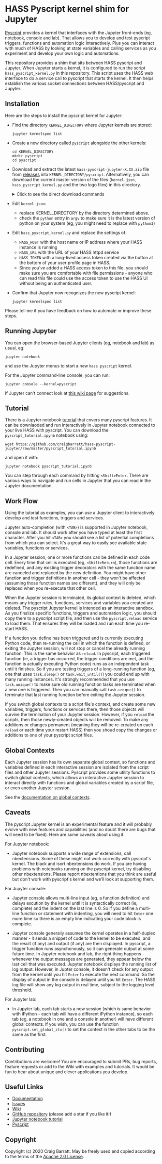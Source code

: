 # HASS Pyscript kernel shim for Jupyter

[Pyscript](https://github.com/custom-components/pyscript) provides a kernel that interfaces with the Jupyter
front-ends (eg, notebook, console and lab). That allows you to develop and test pyscript triggers, functions
and automation logic interactively. Plus you can interact with much of HASS by looking at state variables
and calling services as you experiment and develop your own logic and automations.

This repository provides a shim that sits between HASS pyscript and Jupyter. When Jupyter starts
a kernel, it is configured to run the script `hass_pyscript_kernel.py` in this repository. This
script uses the HASS web interface to do a service call to pyscript that starts the kernel. It
then helps establish the various socket connections between HASS/pyscript and Jupyter.

## Installation

Here are the steps to install the pyscript kernel for Jupyter:
* Find the directory `KERNEL_DIRECTORY` where Jupyter kernels are stored:
    ```
    jupyter kernelspec list
    ```
* Create a new directory called `pyscript` alongside the other kernels:
    ```
    cd KERNEL_DIRECTORY
    mkdir pyscript
    cd pyscript
    ```
* Download and extract the latest `hass-pyscript-jupyter-X.XX.zip` file from
[releases](https://github.com/craigbarratt/hass-pyscript-jupyter/releases) into
`KERNEL_DIRECTORY/pyscript`.  Alternatively, you can download the current master version
of the files (`kernel.json`, `hass_pyscript_kernel.py` and the two logo files) in this directory.
    <details><summary>Click to see the direct download commands</summary>
    ```
    wget https://github.com/craigbarratt/hass-pyscript-jupyter/raw/master/kernel.json
    wget https://github.com/craigbarratt/hass-pyscript-jupyter/raw/master/hass_pyscript_kernel.py
    wget https://github.com/craigbarratt/hass-pyscript-jupyter/raw/master/logo-32x32.png
    wget https://github.com/craigbarratt/hass-pyscript-jupyter/raw/master/logo-64x64.png
    ```
    </details>

* Edit `kernel.json`:
    - replace KERNEL_DIRECTORY by the directory determined above.
    - check the `python` entry in `argv` to make sure it is the latest version of python
      on your system (eg, you might need to replace with `python3`)
* Edit `hass_pyscript_kernel.py` and replace the settings of:
    - `HASS_HOST` with the host name or IP address where your HASS instance is running
    - `HASS_URL` with the URL of your HASS httpd service
    - `HASS_TOKEN` with a long-lived access token created via the button at the bottom of
       your user profile page in HASS.
    - Since you've added a HASS access token to this file, you should make sure you are
      comfortable with file permissions - anyone who can read this file could use the
      access token to use the HASS UI without being an authenticated user.
* Confirm that Jupyter now recognizes the new pyscript kernel:
    ```
    jupyter kernelspec list
    ```
Please tell me if you have feedback on how to automate or improve these steps.

## Running Jupyter

You can open the browser-based Jupyter clients (eg, notebook and lab) as usual, eg:
```
jupyter notebook
```
and use the Jupyter menus to start a new `hass pyscript` kernel.

For the Jupyter command-line console, you can run:
```
jupyter console --kernel=pyscript
```

If Jupyter can't connect look at [this wiki page](https://github.com/craigbarratt/hass-pyscript-jupyter/wiki/Connection-problems)
for suggestions.

## Tutorial

There is a Jupyter notebook [tutorial](https://github.com/craigbarratt/hass-pyscript-jupyter/blob/master/pyscript_tutorial.ipynb)
that covers many pyscript features.  It can be downlaoded and run interactively in Jupyter
notebook connected to your live HASS with pyscript.  You can download the `pyscript_tutorial.ipynb`
notebook using:
```
wget https://github.com/craigbarratt/hass-pyscript-jupyter/raw/master/pyscript_tutorial.ipynb
```
and open it with:
```
jupyter notebook pyscript_tutorial.ipynb
```

You can step through each command by hitting `<Shift>Enter`.  There are various ways to navigate
and run cells in Jupyter that you can read in the Jupyter documentation.

## Work Flow

Using the tutorial as examples, you can use a Jupyter client to interactively develop and test
functions, triggers and services.

Jupyter auto-completion (with `<TAB>`) is supported in Jupyter notebook, console and lab. It should
work after you have typed at least the first character. After you hit `<TAB>` you should see a
list of potential completions from which you can select. It's a great way to easily see available
state variables, functions or services.

In a Jupyter session, one or more functions can be defined in each code cell. Every time that
cell is executed (eg, `<Shift>Return`), those functions are redefined, and any existing trigger
decorators with the same function name are canceled and replaced by the new definition. You might
have other function and trigger definitions in another cell - they won't be affected (assuming
those function names are different), and they will only be replaced when you re-execute that
other cell.

When the Jupyter session is terminated, its global context is deleted, which means any trigger
rules, functions, services and variables you created are deleted.  The pyscript Jupyter kernel
is intended as an interactive sandbox. As you finalize specific functions, triggers and automation
logic, you should copy them to a pyscript script file, and then use the `pyscript.reload` service
to load them. That ensures they will be loaded and run each time you re-start HASS.

If a function you define has been triggered and is currently executing Python code, then re-running
the cell in which the function is defined, or exiting the Jupyter session, will not stop or cancel
the already running function. This is the same behavior as `reload`. In pyscript, each triggered
function (ie, a trigger has occurred, the trigger conditions are met, and the function is actually
executing Python code) runs as an independent task until it finishes. So if you are testing triggers
of a long-running function (eg, one that uses `task.sleep()` or `task.wait_until()`) you could end up
with many running instances. It's strongly recommended that you use `task.unique()` to make sure old
running function tasks are terminated when a new one is triggered. Then you can manually call
`task.unique()` to terminate that last running function before exiting the Jupyter session.

If you switch global contexts to a script file's context, and create some new variables,
triggers, functions or services there, then those objects will survive the termination
of your Jupyter session.  However, if you `reload` the scripts, then those newly-created
objects will be removed.  To make any additions or changes permanent (meaning they will
be re-created on each `reload` or each time your restart HASS) then you shoud copy the
changes or additions to one of your pyscript script files.

## Global Contexts

Each Jupyter session has its own separate global context, so functions and variables defined in each
interactive session are isolated from the script files and other Jupyter sessions.  Pyscript
provides some utility functions to switch global contexts, which allows an interactive Jupyter
session to interact directly with functions and global variables created by a script file, or even
another Jupyter session.

See the [documentation on global contexts](https://github.com/custom-components/pyscript#global-context-functions).

## Caveats

The pyscript Jupyter kernel is an experimental feature and it will probably evolve with new features
and capabilities (and no doubt there are bugs that will need to be fixed).  Here are some caveats
about using it.

For Jupyter notebook:
* Jupyter notebook supports a wide range of extensions, call nbextensions. Some of these might not
work correctly with pyscript's kernel. The black and isort nbextensions do work. If you are having
problems with notebooks running on the pyscript kernel, try disabling other nbextensions. Please
report nbextentions that you think are useful but don't work with pyscript's kernel and we'll
look at supporting them.

For Jupyter console:
* Jupyter console allows multi-line input (eg, a function definition) and delays excution by the
kernel until it is syntactically correct (ie, complete) and the indent on the last line is 0.  So if
you define a multi-line function or statement with indenting, you will need to hit `Enter` one more
time so there is an empty line indicating your code block is complete.

* Jupyter console generally assumes the kernel operates in a half-duplex manner - it sends a snippet
of code to the kernel to be executed, and the result (if any) and output (if any) are then displayed.
In pyscript, a trigger function runs asynchonously, so it can generate output at some future time.
In Jupyter notebook and lab, the right thing happens - whenever the output messages are generated, they
appear below the last cell that was executed. Jupyter notebook displays the running list of log output.
However, in Jupter console, it doesn't check for any output from the kernel until you hit `Enter` to
execute the next command. So the display of output in the console is delayed until you hit `Enter`.
The HASS log file will show any log output in real time, subject to the logging level threshold.

For Jupyter lab:
* In Jupyter lab, each tab starts a new session (which is same behavior with iPython - each tab will
have a different iPython instance), so each tab (eg, a notebook in one and a console in another)
will have different global contexts. If you wish, you can use the function `pyscript.set_global_ctx()`
to set the context in the other tabs to be the same as the first.

## Contributing

Contributions are welcome! You are encouraged to submit PRs, bug reports, feature requests or
add to the Wiki with examples and tutorials. It would be fun to hear about unique and clever
applications you develop.

## Useful Links

* [Documentation](https://github.com/craigbarratt/hass-pyscript-jupyter/blob/master/README.md)
* [Issues](https://github.com/craigbarratt/hass-pyscript-jupyter/issues)
* [Wiki](https://github.com/craigbarratt/hass-pyscript-jupyter/wiki)
* [GitHub repository](https://github.com/craigbarratt/hass-pyscript-jupyter) (please add a star if you like it!)
* [Jupyter notebook tutorial](https://github.com/craigbarratt/hass-pyscript-jupyter/blob/master/pyscript_tutorial.ipynb)
* [Pyscript](https://github.com/custom-components/pyscript)

## Copyright

Copyright (c) 2020 Craig Barratt.  May be freely used and copied according to the terms of the
[Apache 2.0 License](LICENSE).
